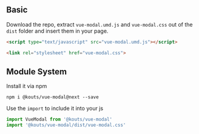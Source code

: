 ## Basic

Download the repo, extract ```vue-modal.umd.js``` and ```vue-modal.css``` out of the ```dist``` folder
and insert them in your page.

``` html
<script type="text/javascript" src="vue-modal.umd.js"></script>
```

``` html
<link rel="stylesheet" href="vue-modal.css">
```

## Module System

Install it via npm
```
npm i @kouts/vue-modal@next --save
```
Use the ```import``` to include it into your js
``` js
import VueModal from '@kouts/vue-modal'
import '@kouts/vue-modal/dist/vue-modal.css'
```